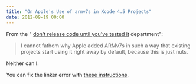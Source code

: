 ```yaml
---
title: "On Apple's Use of armv7s in Xcode 4.5 Projects"
date: 2012-09-19 00:00
---
```


From the " [don't release code until you've tested it](http://wanderingcoder.net/2012/09/16/no-armv7s-til-tested/) department":

> I cannot fathom why Apple added ARMv7s in such a way that existing projects start using it right away by default, because this is just nuts.

Neither can I.

You can fix the linker error with [these instructions](https://ashfurrow.com/fix-ios-6-sdk-linker-error).

<!-- more -->
